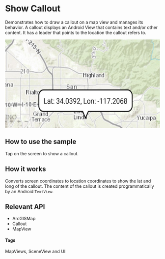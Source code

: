 # Show Callout
Demonstrates how to draw a callout on a map view and manages its behavior. A callout displays an Android View that contains text and/or other content. It has a leader that points to the location the callout refers to. 

![Show Callout App](show-callout.png)

## How to use the sample
Tap on the screen to show a callout.

## How it works
Converts screen coordinates to location coordinates to show the lat and long of the callout.  The content of the callout is created programmatically by an Android `TextView`.

## Relevant API
* ArcGISMap
* Callout
* MapView

#### Tags
MapViews, SceneView and UI
